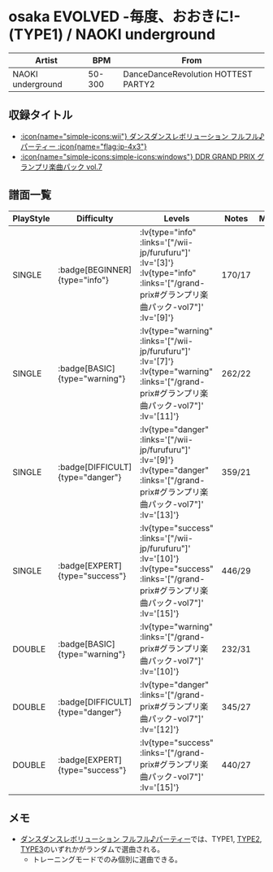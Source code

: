 # osaka EVOLVED -毎度、おおきに!- (TYPE1) / NAOKI underground

|Artist|BPM|From|
|------|---|----|
|NAOKI underground|50-300|DanceDanceRevolution HOTTEST PARTY2|

## 収録タイトル

- [ :icon{name="simple-icons:wii"} ダンスダンスレボリューション フルフル♪パーティー :icon{name="flag:jp-4x3"} ](/wii-jp/furufuru)
- [ :icon{name="simple-icons:simple-icons:windows"} DDR GRAND PRIX グランプリ楽曲パック vol.7](/grand-prix#グランプリ楽曲パック-vol7)

## 譜面一覧

|PlayStyle|Difficulty|Levels|Notes|Movie|
|---------|----------|------|-----|-----|
|SINGLE| :badge[BEGINNER]{type="info"} | :lv{type="info" :links='["/wii-jp/furufuru"]' :lv='[3]'}  :lv{type="info" :links='["/grand-prix#グランプリ楽曲パック-vol7"]' :lv='[9]'} |170/17||
|SINGLE| :badge[BASIC]{type="warning"} | :lv{type="warning" :links='["/wii-jp/furufuru"]' :lv='[7]'}  :lv{type="warning" :links='["/grand-prix#グランプリ楽曲パック-vol7"]' :lv='[11]'} |262/22||
|SINGLE| :badge[DIFFICULT]{type="danger"} | :lv{type="danger" :links='["/wii-jp/furufuru"]' :lv='[9]'}  :lv{type="danger" :links='["/grand-prix#グランプリ楽曲パック-vol7"]' :lv='[13]'} |359/21||
|SINGLE| :badge[EXPERT]{type="success"} | :lv{type="success" :links='["/wii-jp/furufuru"]' :lv='[10]'}  :lv{type="success" :links='["/grand-prix#グランプリ楽曲パック-vol7"]' :lv='[15]'} |446/29||
|DOUBLE| :badge[BASIC]{type="warning"} | :lv{type="warning" :links='["/grand-prix#グランプリ楽曲パック-vol7"]' :lv='[10]'} |232/31||
|DOUBLE| :badge[DIFFICULT]{type="danger"} | :lv{type="danger" :links='["/grand-prix#グランプリ楽曲パック-vol7"]' :lv='[12]'} |345/27||
|DOUBLE| :badge[EXPERT]{type="success"} | :lv{type="success" :links='["/grand-prix#グランプリ楽曲パック-vol7"]' :lv='[15]'} |440/27||

## メモ

- [ダンスダンスレボリューション フルフル♪パーティー](/wii-jp/furufuru)では、TYPE1, [TYPE2](/wii-jp/furufuru/osaka-evolved-type2), [TYPE3](/wii-jp/furufuru/osaka-evolved-type3)のいずれかがランダムで選曲される。
  - トレーニングモードでのみ個別に選曲できる。
